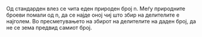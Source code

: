Од стандарден влез се чита еден природен број n. Меѓу природните броеви помали од n, да се најде оној чиј што збир на делителите е најголем. Во пресметувањето на збирот на делителите на даден број, да не се зема предвид самиот број. 
